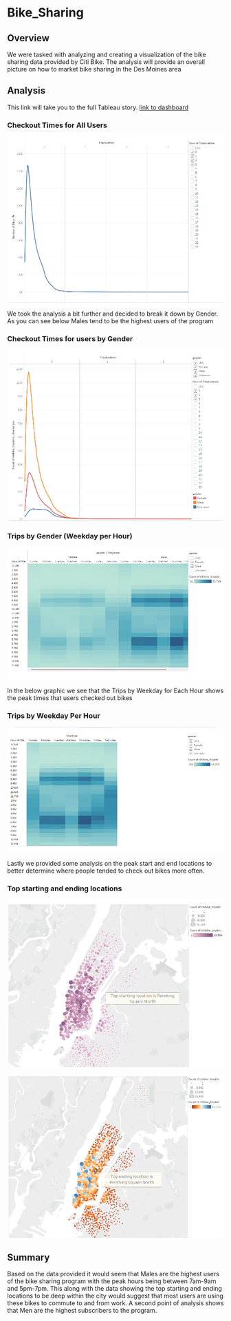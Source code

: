 # Bike_Sharing

## Overview
We were tasked with analyzing and creating a visualization of the bike sharing data provided by Citi Bike. The analysis will provide an overall picture on how to market bike sharing in the Des Moines area

## Analysis

This link will take you to the full Tableau story.
[link to dashboard](https://public.tableau.com/app/profile/john.allen6982/viz/Bike_Sharing_16710359722870/Bike_Sharing?publish=yes)

### Checkout Times for All Users
![Alt text](images/Checkout_Times.png)

We took the analysis a bit further and decided to break it down by Gender. As you can see below Males tend to be the highest users of the program

### Checkout Times for users by Gender

![Alt text](images/Times_by_Gender.png)

### Trips by Gender (Weekday per Hour)

![Alt text](images/Gender_Weekday_per_Hour.png)

In the below graphic we see that the Trips by Weekday for Each Hour shows the peak times that users checked out bikes

### Trips by Weekday Per Hour
![Alt text](images/Trips_by_Weekday_per_hour.png)

Lastly we provided some analysis on the peak start and end locations to better determine where people tended to check out bikes more often.

### Top starting and ending locations

![Alt text](images/Top_Starting.png)

![Alt text](images/Top_Ending.png)


## Summary

Based on the data provided it would seem that Males are the highest users of the bike sharing program with the peak hours being between 7am-9am and 5pm-7pm. This along with the data showing the top starting and ending locations to be deep within the city would suggest that most users are using these bikes to commute to and from work. A second point of analysis shows that Men are the highest subscribers to the program. 